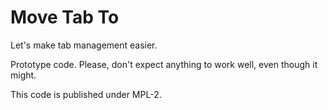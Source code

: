 # Move Tab To

Let's make tab management easier.

Prototype code. Please, don't expect anything to work well, even though it might.

This code is published under MPL-2.